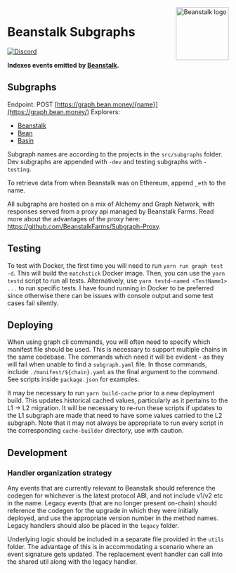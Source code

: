 <img src="https://github.com/BeanstalkFarms/Beanstalk-Brand-Assets/blob/main/BEAN/bean-128x128.png" alt="Beanstalk logo" align="right" width="120" />

# Beanstalk Subgraphs

[![Discord][discord-badge]][discord-url]

[discord-badge]: https://img.shields.io/discord/880413392916054098?label=Beanstalk
[discord-url]: https://discord.gg/beanstalk

**Indexes events emitted by [Beanstalk](https://etherscan.io/address/0xc1e088fc1323b20bcbee9bd1b9fc9546db5624c5).**

## Subgraphs

Endpoint: POST [https://graph.bean.money/{name}](https://graph.bean.money/)
Explorers:

- [Beanstalk](https://graph.bean.money/beanstalk)
- [Bean](https://graph.bean.money/bean)
- [Basin](https://graph.bean.money/basin)

Subgraph names are according to the projects in the `src/subgraphs` folder. Dev subgraphs are appended with `-dev` and testing subgraphs with `-testing`.

To retrieve data from when Beanstalk was on Ethereum, append `_eth` to the name.

All subgraphs are hosted on a mix of Alchemy and Graph Network, with responses served from a proxy api managed by Beanstalk Farms. Read more about the advantages of the proxy here: https://github.com/BeanstalkFarms/Subgraph-Proxy.

## Testing

To test with Docker, the first time you will need to run `yarn run graph test -d`. This will build the `matchstick` Docker image. Then, you can use the `yarn testd` script to run all tests. Alternatively, use `yarn testd-named <TestName1> ...` to run specific tests. I have found running in Docker to be preferred since otherwise there can be issues with console output and some test cases fail silently.

## Deploying

When using graph cli commands, you will often need to specify which manifest file should be used. This is necessary to support multiple chains in the same codebase. The commands which need it will be evident - as they will fail when unable to find a `subgraph.yaml` file. In those commands, include `./manifest/${chain}.yaml` as the final argument to the command. See scripts inside `package.json` for examples.

It may be necessary to run `yarn build-cache` prior to a new deployment build. This updates historical cached values, particularly as it pertains to the L1 -> L2 migration. It will be necessary to re-run these scripts if updates to the L1 subgraph are made that need to have some values carried to the L2 subgraph. Note that it may not always be appropriate to run every script in the corresponding `cache-builder` directory, use with caution.

## Development

### Handler organization strategy

Any events that are currently relevant to Beanstalk should reference the codegen for whichever is the latest protocol ABI, and not include v1/v2 etc in the name. Legacy events (that are no longer present on-chain) should reference the codegen for the upgrade in which they were initially deployed, and use the appropriate version number in the method names. Legacy handlers should also be placed in the `legacy` folder.

Underlying logic should be included in a separate file provided in the `utils` folder. The advantage of this is in accommodating a scenario where an event signature gets updated. The replacement event handler can call into the shared util along with the legacy handler.
